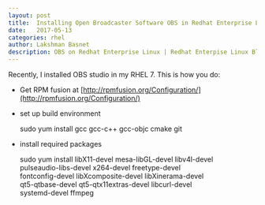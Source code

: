 ```yaml
---
layout: post
title:  Installing Open Broadcaster Software OBS in Redhat Enterprise Linux 7
date:   2017-05-13 
categories: rhel
author: Lakshman Basnet
description: OBS on Redhat Enterprise Linux | Redhat Enterpise Linux Blog , How to
---
```


Recently, I installed OBS studio in my RHEL 7. This is how you do:

- Get RPM fusion at [http://rpmfusion.org/Configuration/](http://rpmfusion.org/Configuration/)


- set up build environment

	sudo yum install gcc gcc-c++ gcc-objc cmake git
- install required packages 

	sudo yum install libX11-devel mesa-libGL-devel libv4l-devel \
          pulseaudio-libs-devel x264-devel freetype-devel \
          fontconfig-devel libXcomposite-devel libXinerama-devel \
          qt5-qtbase-devel qt5-qtx11extras-devel libcurl-devel \
          systemd-devel ffmpeg